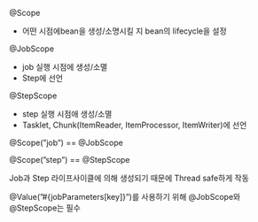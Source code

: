 @Scope

- 어떤 시점에bean을 생성/소명시킬 지 bean의 lifecycle을 설정

@JobScope

- job 실행 시점에 생성/소멸
- Step에 선언

@StepScope

- step 실행 시점애 생성/소멸
- Tasklet, Chunk(ItemReader, ItemProcessor, ItemWriter)에 선언

@Scope(”job”) == @JobScope

@Scope(”step”) == @StepScope

Job과 Step 라이프사이클에 의해 생성되기 때문에 Thread safe하게 작동

@Value(”#{jobParameters[key]}”)를 사용하기 위해 @JobScope와 @StepScope는 필수
